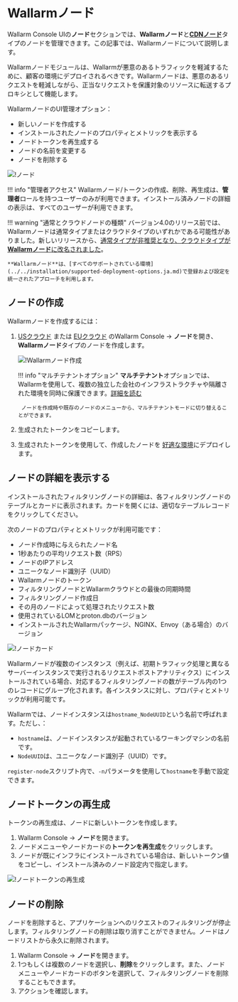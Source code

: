 # Wallarmノード

Wallarm Console UIの**ノード**セクションでは、**Wallarmノード**と[**CDNノード**](cdn-node.ja.md)タイプのノードを管理できます。この記事では、Wallarmノードについて説明します。

Wallarmノードモジュールは、Wallarmが悪意のあるトラフィックを軽減するために、顧客の環境にデプロイされるべきです。Wallarmノードは、悪意のあるリクエストを軽減しながら、正当なリクエストを保護対象のリソースに転送するプロキシとして機能します。

WallarmノードのUI管理オプション：

* 新しいノードを作成する
* インストールされたノードのプロパティとメトリックを表示する
* ノードトークンを再生成する
* ノードの名前を変更する
* ノードを削除する

![!ノード](../../images/user-guides/nodes/table-nodes.png)

!!! info "管理者アクセス"
    Wallarmノード/トークンの作成、削除、再生成は、**管理者**ロールを持つユーザーのみが利用できます。インストール済みノードの詳細の表示は、すべてのユーザーが利用できます。

!!! warning "通常とクラウドノードの種類"
    バージョン4.0のリリース前では、Wallarmノードは通常タイプまたはクラウドタイプのいずれかである可能性がありました。新しいリリースから、[通常タイプが非推奨となり、クラウドタイプが**Wallarmノード**に改名されました](/4.0/updating-migrating/what-is-new/#unified-registration-of-nodes-in-the-wallarm-cloud-by-tokens)。

    **Wallarmノード**は、[すべてのサポートされている環境](../../installation/supported-deployment-options.ja.md)で登録および設定を統一されたアプローチを利用します。

## ノードの作成

Wallarmノードを作成するには：

1. [USクラウド](https://us1.my.wallarm.com/nodes) または [EUクラウド](https://my.wallarm.com/nodes) のWallarm Console → **ノード**を開き、**Wallarmノード**タイプのノードを作成します。

    ![!Wallarmノード作成](../../images/user-guides/nodes/create-cloud-node.png)

    !!! info "マルチテナントオプション"
        **マルチテナント**オプションでは、Wallarmを使用して、複数の独立した会社のインフラストラクチャや隔離された環境を同時に保護できます。[詳細を読む](../../installation/multi-tenant/overview.ja.md)

        ノードを作成時や既存のノードのメニューから、マルチテナントモードに切り替えることができます。
1. 生成されたトークンをコピーします。
1. 生成されたトークンを使用して、作成したノードを [好適な環境](../../installation/supported-deployment-options.ja.md)にデプロイします。

## ノードの詳細を表示する

インストールされたフィルタリングノードの詳細は、各フィルタリングノードのテーブルとカードに表示されます。カードを開くには、適切なテーブルレコードをクリックしてください。

次のノードのプロパティとメトリックが利用可能です：

* ノード作成時に与えられたノード名
* 1秒あたりの平均リクエスト数（RPS）
* ノードのIPアドレス
* ユニークなノード識別子（UUID）
* Wallarmノードのトークン
* フィルタリングノードとWallarmクラウドとの最後の同期時間
* フィルタリングノード作成日
* その月のノードによって処理されたリクエスト数
* 使用されているLOMとproton.dbのバージョン
* インストールされたWallarmパッケージ、NGINX、Envoy（ある場合）のバージョン

![!ノードカード](../../images/user-guides/nodes/view-wallarm-node.png)

Wallarmノードが複数のインスタンス（例えば、初期トラフィック処理と異なるサーバーインスタンスで実行されるリクエストポストアナリティクス）にインストールされている場合、対応するフィルタリングノードの数がテーブル内の1つのレコードにグループ化されます。各インスタンスに対し、プロパティとメトリックが利用可能です。

Wallarmでは、ノードインスタンスは`hostname_NodeUUID`という名前で呼ばれます。ただし、：

* `hostname`は、ノードインスタンスが起動されているワーキングマシンの名前です。
* `NodeUUID`は、ユニークなノード識別子（UUID）です。

`register-node`スクリプト内で、`-n`パラメータを使用して`hostname`を手動で設定できます。

## ノードトークンの再生成

トークンの再生成は、ノードに新しいトークンを作成します。

1. Wallarm Console → **ノード**を開きます。
2. ノードメニューやノードカードの**トークンを再生成**をクリックします。
3. ノードが既にインフラにインストールされている場合は、新しいトークン値をコピーし、インストール済みのノード設定内で指定します。

![!ノードトークンの再生成](../../images/user-guides/nodes/generate-new-token.png)

## ノードの削除

ノードを削除すると、アプリケーションへのリクエストのフィルタリングが停止します。フィルタリングノードの削除は取り消すことができません。ノードはノードリストから永久に削除されます。

1. Wallarm Console → **ノード**を開きます。
2. 1つもしくは複数のノードを選択し、**削除**をクリックします。また、ノードメニューやノードカードのボタンを選択して、フィルタリングノードを削除することもできます。
3. アクションを確認します。